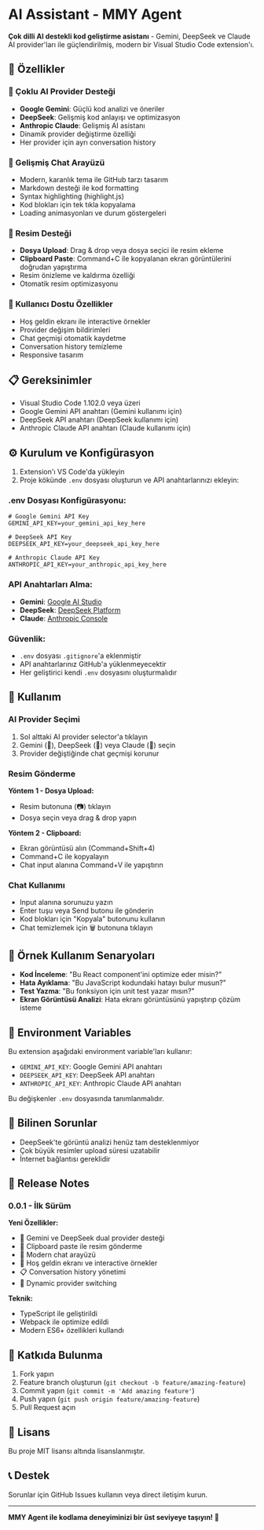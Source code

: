 # AI Assistant - MMY Agent

**Çok dilli AI destekli kod geliştirme asistanı** - Gemini, DeepSeek ve Claude AI provider'ları ile güçlendirilmiş, modern bir Visual Studio Code extension'ı.

## 🚀 Özellikler

### 🤖 Çoklu AI Provider Desteği
- **Google Gemini**: Güçlü kod analizi ve öneriler
- **DeepSeek**: Gelişmiş kod anlayışı ve optimizasyon
- **Anthropic Claude**: Gelişmiş AI asistanı
- Dinamik provider değiştirme özelliği
- Her provider için ayrı conversation history

### 💬 Gelişmiş Chat Arayüzü
- Modern, karanlık tema ile GitHub tarzı tasarım
- Markdown desteği ile kod formatting
- Syntax highlighting (highlight.js)
- Kod blokları için tek tıkla kopyalama
- Loading animasyonları ve durum göstergeleri

### 📸 Resim Desteği
- **Dosya Upload**: Drag & drop veya dosya seçici ile resim ekleme
- **Clipboard Paste**: Command+C ile kopyalanan ekran görüntülerini doğrudan yapıştırma
- Resim önizleme ve kaldırma özelliği
- Otomatik resim optimizasyonu

### 🎨 Kullanıcı Dostu Özellikler
- Hoş geldin ekranı ile interactive örnekler
- Provider değişim bildirimleri
- Chat geçmişi otomatik kaydetme
- Conversation history temizleme
- Responsive tasarım

## 📋 Gereksinimler

- Visual Studio Code 1.102.0 veya üzeri
- Google Gemini API anahtarı (Gemini kullanımı için)
- DeepSeek API anahtarı (DeepSeek kullanımı için)
- Anthropic Claude API anahtarı (Claude kullanımı için)

## ⚙️ Kurulum ve Konfigürasyon

1. Extension'ı VS Code'da yükleyin
2. Proje kökünde `.env` dosyası oluşturun ve API anahtarlarınızı ekleyin:

### .env Dosyası Konfigürasyonu:
```env
# Google Gemini API Key
GEMINI_API_KEY=your_gemini_api_key_here

# DeepSeek API Key
DEEPSEEK_API_KEY=your_deepseek_api_key_here

# Anthropic Claude API Key
ANTHROPIC_API_KEY=your_anthropic_api_key_here
```

### API Anahtarları Alma:
- **Gemini**: [Google AI Studio](https://makersuite.google.com/app/apikey) 
- **DeepSeek**: [DeepSeek Platform](https://platform.deepseek.com/)
- **Claude**: [Anthropic Console](https://console.anthropic.com/)

### Güvenlik:
- `.env` dosyası `.gitignore`'a eklenmiştir
- API anahtarlarınız GitHub'a yüklenmeyecektir
- Her geliştirici kendi `.env` dosyasını oluşturmalıdır

## 📖 Kullanım

### AI Provider Seçimi
1. Sol alttaki AI provider selector'a tıklayın
2. Gemini (🤖), DeepSeek (🧠) veya Claude (🧠) seçin
3. Provider değiştiğinde chat geçmişi korunur

### Resim Gönderme
**Yöntem 1 - Dosya Upload:**
- Resim butonuna (📷) tıklayın
- Dosya seçin veya drag & drop yapın

**Yöntem 2 - Clipboard:**
- Ekran görüntüsü alın (Command+Shift+4)
- Command+C ile kopyalayın  
- Chat input alanına Command+V ile yapıştırın

### Chat Kullanımı
- Input alanına sorunuzu yazın
- Enter tuşu veya Send butonu ile gönderin
- Kod blokları için "Kopyala" butonunu kullanın
- Chat temizlemek için 🗑️ butonuna tıklayın

## 🎯 Örnek Kullanım Senaryoları

- **Kod İnceleme**: "Bu React component'ini optimize eder misin?"
- **Hata Ayıklama**: "Bu JavaScript kodundaki hatayı bulur musun?"
- **Test Yazma**: "Bu fonksiyon için unit test yazar mısın?"
- **Ekran Görüntüsü Analizi**: Hata ekranı görüntüsünü yapıştırıp çözüm isteme

## 🔧 Environment Variables

Bu extension aşağıdaki environment variable'ları kullanır:

- `GEMINI_API_KEY`: Google Gemini API anahtarı
- `DEEPSEEK_API_KEY`: DeepSeek API anahtarı
- `ANTHROPIC_API_KEY`: Anthropic Claude API anahtarı

Bu değişkenler `.env` dosyasında tanımlanmalıdır.

## 🐛 Bilinen Sorunlar

- DeepSeek'te görüntü analizi henüz tam desteklenmiyor
- Çok büyük resimler upload süresi uzatabilir
- İnternet bağlantısı gereklidir

## 📝 Release Notes

### 0.0.1 - İlk Sürüm

**Yeni Özellikler:**
- 🤖 Gemini ve DeepSeek dual provider desteği
- 📸 Clipboard paste ile resim gönderme
- 💬 Modern chat arayüzü
- 🎨 Hoş geldin ekranı ve interactive örnekler
- 📋 Conversation history yönetimi
- 🔄 Dynamic provider switching

**Teknik:**
- TypeScript ile geliştirildi
- Webpack ile optimize edildi
- Modern ES6+ özellikleri kullandı

## 🤝 Katkıda Bulunma

1. Fork yapın
2. Feature branch oluşturun (`git checkout -b feature/amazing-feature`)
3. Commit yapın (`git commit -m 'Add amazing feature'`)
4. Push yapın (`git push origin feature/amazing-feature`)
5. Pull Request açın

## 📄 Lisans

Bu proje MIT lisansı altında lisanslanmıştır.

## 📞 Destek

Sorunlar için GitHub Issues kullanın veya direct iletişim kurun.

---

**MMY Agent ile kodlama deneyiminizi bir üst seviyeye taşıyın! 🚀**
